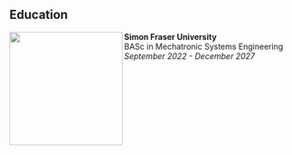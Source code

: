 ## Education

<img src="https://www.sfu.ca/content/sfu/communicators-toolkit/brand/guidelines/logos/logo-usage-guidelines/jcr:content/main_content/image_2047945564.img.2000.high.png/1685743382675.png" align="left" width="200px"/>
<strong>Simon Fraser University</strong><br>
    BASc in Mechatronic Systems Engineering<br>
    <em>September 2022 - December 2027</em>
<br clear="left"/>
